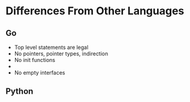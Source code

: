 # Differences From Other Languages

## Go
- Top level statements are legal
- No pointers, pointer types, indirection
- No init functions
- 
- No empty interfaces

## Python
<!--stackedit_data:
eyJoaXN0b3J5IjpbMjA0MzU4NzY3Nl19
-->